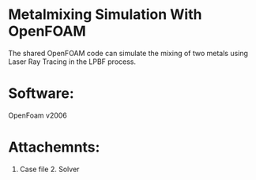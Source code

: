 # Metalmixing Simulation With OpenFOAM
The shared OpenFOAM code can simulate the mixing of two metals using Laser Ray Tracing in the LPBF process.

# Software:
OpenFoam v2006

# Attachemnts:
1. Case file  2. Solver
